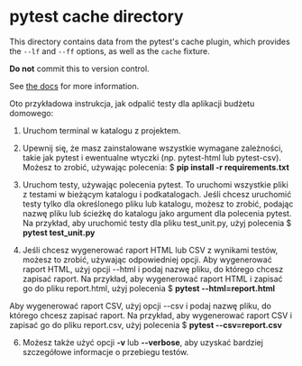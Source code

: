 # pytest cache directory #

This directory contains data from the pytest's cache plugin,
which provides the `--lf` and `--ff` options, as well as the `cache` fixture.

**Do not** commit this to version control.

See [the docs](https://docs.pytest.org/en/stable/how-to/cache.html) for more information.


Oto przykładowa instrukcja, jak odpalić testy dla aplikacji budżetu domowego:


1. Uruchom terminal w katalogu z projektem.

2. Upewnij się, że masz zainstalowane wszystkie wymagane zależności, takie jak pytest i ewentualne wtyczki (np. pytest-html lub pytest-csv). Możesz to zrobić, używając polecenia:
$ **pip install -r requirements.txt**

3. Uruchom testy, używając polecenia pytest. To uruchomi wszystkie pliki z testami w bieżącym katalogu i podkatalogach.
Jeśli chcesz uruchomić testy tylko dla określonego pliku lub katalogu, możesz to zrobić, podając nazwę pliku lub ścieżkę do katalogu jako argument dla polecenia pytest. Na przykład, aby uruchomić testy dla pliku test_unit.py, użyj polecenia 
$ **pytest test_unit.py**

4. Jeśli chcesz wygenerować raport HTML lub CSV z wynikami testów, możesz to zrobić, używając odpowiedniej opcji. Aby wygenerować raport HTML, użyj opcji --html i podaj nazwę pliku, do którego chcesz zapisać raport. Na przykład, aby wygenerować raport HTML i zapisać go do pliku report.html, użyj polecenia 
$ **pytest --html=report.html**

Aby wygenerować raport CSV, użyj opcji --csv i podaj nazwę pliku, do którego chcesz zapisać raport. Na przykład, aby wygenerować raport CSV i zapisać go do pliku report.csv, użyj polecenia 
$ **pytest --csv=report.csv**

6. Możesz także użyć opcji **-v** lub **--verbose**, aby uzyskać bardziej szczegółowe informacje o przebiegu testów.